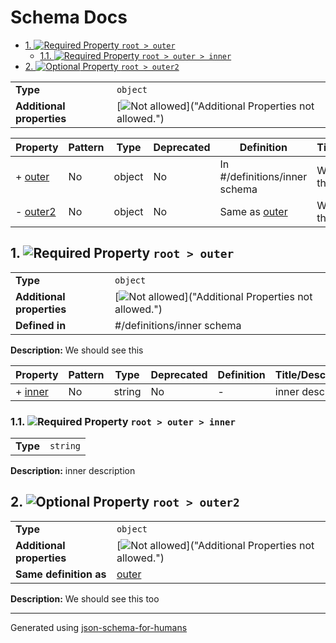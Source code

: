 # Schema Docs

- [1. ![Required](https://img.shields.io/badge/Required-blue) Property `root > outer`](#outer)
  - [1.1. ![Required](https://img.shields.io/badge/Required-blue) Property `root > outer > inner`](#outer_inner)
- [2. ![Optional](https://img.shields.io/badge/Optional-yellow) Property `root > outer2`](#outer2)

|                           |                                                                                                        |
| ------------------------- | ------------------------------------------------------------------------------------------------------ |
| **Type**                  | `object`                                                                                               |
| **Additional properties** | [![Not allowed](https://img.shields.io/badge/Not%20allowed-red)]("Additional Properties not allowed.") |

| Property             | Pattern | Type   | Deprecated | Definition                    | Title/Description      |
| -------------------- | ------- | ------ | ---------- | ----------------------------- | ---------------------- |
| + [outer](#outer )   | No      | object | No         | In #/definitions/inner schema | We should see this     |
| - [outer2](#outer2 ) | No      | object | No         | Same as [outer](#outer )      | We should see this too |

## <a name="outer"></a>1. ![Required](https://img.shields.io/badge/Required-blue) Property `root > outer`

|                           |                                                                                                        |
| ------------------------- | ------------------------------------------------------------------------------------------------------ |
| **Type**                  | `object`                                                                                               |
| **Additional properties** | [![Not allowed](https://img.shields.io/badge/Not%20allowed-red)]("Additional Properties not allowed.") |
| **Defined in**            | #/definitions/inner schema                                                                             |

**Description:** We should see this

| Property                 | Pattern | Type   | Deprecated | Definition | Title/Description |
| ------------------------ | ------- | ------ | ---------- | ---------- | ----------------- |
| + [inner](#outer_inner ) | No      | string | No         | -          | inner description |

### <a name="outer_inner"></a>1.1. ![Required](https://img.shields.io/badge/Required-blue) Property `root > outer > inner`

|          |          |
| -------- | -------- |
| **Type** | `string` |

**Description:** inner description

## <a name="outer2"></a>2. ![Optional](https://img.shields.io/badge/Optional-yellow) Property `root > outer2`

|                           |                                                                                                        |
| ------------------------- | ------------------------------------------------------------------------------------------------------ |
| **Type**                  | `object`                                                                                               |
| **Additional properties** | [![Not allowed](https://img.shields.io/badge/Not%20allowed-red)]("Additional Properties not allowed.") |
| **Same definition as**    | [outer](#outer)                                                                                        |

**Description:** We should see this too

----------------------------------------------------------------------------------------------------------------------------
Generated using [json-schema-for-humans](https://github.com/coveooss/json-schema-for-humans)
